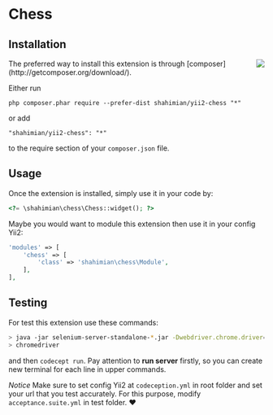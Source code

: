 Chess
=====

Installation
------------
<img align="right" src="http://cimethod.com/web/images/intro.png">
The preferred way to install this extension is through [composer](http://getcomposer.org/download/).

Either run

```
php composer.phar require --prefer-dist shahimian/yii2-chess "*"
```

or add

```
"shahimian/yii2-chess": "*"
```

to the require section of your `composer.json` file.


Usage
-----

Once the extension is installed, simply use it in your code by:

```php
<?= \shahimian\chess\Chess::widget(); ?>
```

Maybe you would want to module this extension then use it in your config Yii2:

```php
'modules' => [
    'chess' => [
        'class' => 'shahimian\chess\Module',
    ],
],
```
Testing
-------
For test this extension use these commands:
```bash
> java -jar selenium-server-standalone-*.jar -Dwebdriver.chrome.driver=chromedriver
> chromedriver
```
and then `codecept run`. Pay attention to **run server** firstly, so you can create new terminal for each line in upper commands.

*Notice* Make sure to set config Yii2 at `codeception.yml` in root folder and set your url that you test accurately. For this purpose, modify `acceptance.suite.yml` in test folder.
:heart:
